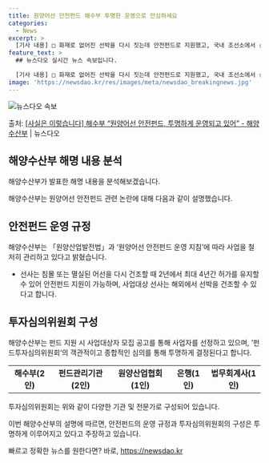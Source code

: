 ```yaml
---
title: 원양어선 안전펀드 해수부 투명한 운영으로 안심하세요
categories:
  - News
excerpt: >
  [기사 내용] □ 화재로 없어진 선박을 다시 짓는데 안전펀드로 지원했고, 국내 조선소에서 선박을 건조해야 한…
feature_text: >
  ## 뉴스다오 실시간 뉴스 속보입니다.

  [기사 내용] □ 화재로 없어진 선박을 다시 짓는데 안전펀드로 지원했고, 국내 조선소에서 선박을 건조해야 한…
image: 'https://newsdao.kr/res/images/meta/newsdao_breakingnews.jpg'
---
```


![뉴스다오 속보](https://newsdao.kr/res/images/meta/newsdao_breakingnews.jpg)

<p>출처: <a href="https://newsdao.kr/2750" rel="dofollow">[사실은 이렇습니다] 해수부 “원양어선 안전펀드, 투명하게 운영되고 있어” - 해양수산부</a> | 뉴스다오</p>

<h2 data-ke-size="size26">해양수산부 해명 내용 분석</h2>
해양수산부가 발표한 해명 내용을 분석해보겠습니다.

<p data-ke-size="size16">해양수산부는 원양어선 안전펀드 관련 논란에 대해 다음과 같이 설명했습니다.</p>

<h2 data-ke-size="size24">안전펀드 운영 규정</h2>
<p data-ke-size="size16">해양수산부는 「원양산업발전법」과 ‘원양어선 안전펀드 운영 지침’에 따라 사업을 철저히 관리하고 있다고 밝혔습니다.</p>
<ul>
    <li>선사는 침몰 또는 멸실된 어선을 다시 건조할 때 2년에서 최대 4년간 허가를 유지할 수 있어 안전펀드 지원이 가능하며, 사업대상 선사는 해외에서 선박을 건조할 수 있다고 합니다.</li>
</ul>

<h2 data-ke-size="size24">투자심의위원회 구성</h2>
<p data-ke-size="size16">해양수산부는 펀드 지원 시 사업대상자 모집 공고를 통해 사업자를 선정하고 있으며, ’펀드투자심의위원회‘의 객관적이고 종합적인 심의를 통해 투명하게 결정된다고 합니다.</p>
<table>
    <tr>
        <td style="text-align: center; height: 17px;"><b>해수부(2인)</b></td>
        <td style="text-align: center; height: 17px;"><b>펀드관리기관(2인)</b></td>
        <td style="text-align: center; height: 17px;"><b>원양산업협회(1인)</b></td>
        <td style="text-align: center; height: 17px;"><b>은행(1인)</b></td>
        <td style="text-align: center; height: 17px;"><b>법무회계사(1인)</b></td>
    </tr>
</table>

<p data-ke-size="size16">투자심의위원회는 위와 같이 다양한 기관 및 전문가로 구성되어 있습니다.</p>

이번 해양수산부의 설명에 따르면, 안전펀드의 운영 규정과 투자심의위원회의 구성은 투명하게 이루어지고 있다고 주장하고 있습니다. 

빠르고 정확한 뉴스를 원한다면? 바로, <a href="https://newsdao.kr" rel="dofollow">https://newsdao.kr</a>


    
